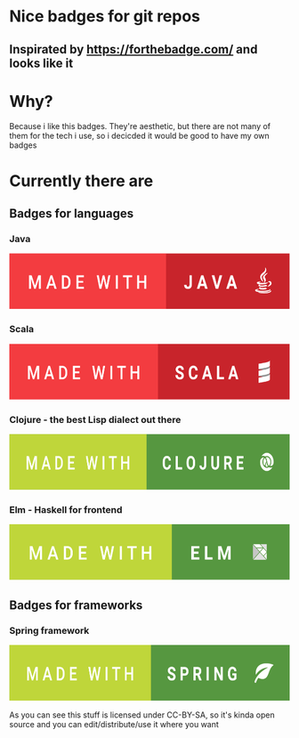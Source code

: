# Nice badges for git repos
## Inspirated by https://forthebadge.com/ and looks like it

# Why?
Because i like this badges. They're aesthetic, but there are not many of them for the tech i use, so i decicded it would be good to have my own badges

# Currently there are
## Badges for languages
### Java
<img src="https://raw.githubusercontent.com/schvabodka-man/Custom-Badges/master/Languages/Java/png/Java%20xxxhdpi.png" width="600" height="100">

### Scala 
<img src="https://raw.githubusercontent.com/schvabodka-man/Custom-Badges/master/Languages/Scala/png/Scala%20xxxhdpi.png" width="600" height="100">

### Clojure - the best Lisp dialect out there
<img src="https://raw.githubusercontent.com/schvabodka-man/Custom-Badges/master/Languages/Clojure/png/Clojure%20xxxhdpi.png" width="600" height="100">

### Elm - Haskell for frontend
<img src="https://raw.githubusercontent.com/schvabodka-man/Custom-Badges/master/Languages/Elm/png/Elm%20xxxhdpi.png" width="600" height="100">

## Badges for frameworks
### Spring framework
<img src="https://raw.githubusercontent.com/schvabodka-man/Custom-Badges/master/Frameworks/png/Spring%20xxxhdpi.png" width="600" height="100">

As you can see this stuff is licensed under CC-BY-SA, so it's kinda open source and you can edit/distribute/use it where you want
